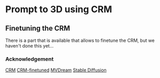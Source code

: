 # Prompt to 3D using CRM


## Finetuning the CRM
 There is a part that is available that allows to finetune the CRM, but we haven't done this yet...

### Acknowledgement
 [CRM](https://github.com/thu-ml/CRM) [CRM-finetuned](https://github.com/SanketDhuri/crm_3d_training)
 [MVDream](https://github.com/bytedance/MVDream) [Stable Diffusion](https://github.com/CompVis/stable-diffusion)
